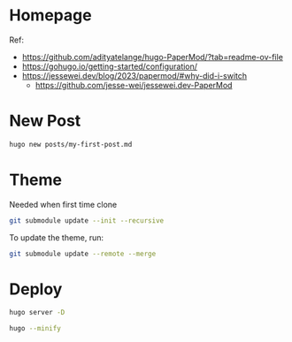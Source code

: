 # Homepage
Ref:
- https://github.com/adityatelange/hugo-PaperMod/?tab=readme-ov-file
- https://gohugo.io/getting-started/configuration/
- https://jessewei.dev/blog/2023/papermod/#why-did-i-switch
  - https://github.com/jesse-wei/jessewei.dev-PaperMod


# New Post
```bash
hugo new posts/my-first-post.md
```


# Theme
Needed when first time clone
```bash
git submodule update --init --recursive
```

To update the theme, run:
```bash
git submodule update --remote --merge
```


# Deploy
```bash
hugo server -D

hugo --minify
```
